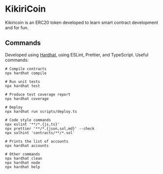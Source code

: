 # KikiriCoin

Kikiricoin is an ERC20 token developed to learn smart contract development and for fun.

## Commands

Developed using [Hardhat](https://hardhat.org/), using ESLint, Prettier, and TypeScript. Useful commands:

```shell
# Compile contracts
npx hardhat compile

# Run unit tests
npx hardhat test

# Produce test coverage report
npx hardhat coverage

# Deploy
npx hardhat run scripts/deploy.ts

# Code style commands
npx eslint '**/*.{js,ts}'
npx prettier '**/*.{json,sol,md}' --check
npx solhint 'contracts/**/*.sol'

# Prints the list of accounts
npx hardhat accounts

# Other commands
npx hardhat clean
npx hardhat node
npx hardhat help
```
